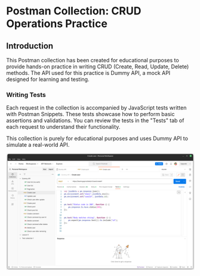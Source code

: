# Postman Collection: CRUD Operations Practice

## Introduction



This Postman collection has been created for educational purposes to provide hands-on practice in writing CRUD (Create, Read, Update, Delete) methods. The API used for this practice is Dummy API, a mock API designed for learning and testing.

### Writing Tests

Each request in the collection is accompanied by JavaScript tests written with Postman Snippets. These tests showcase how to perform basic assertions and validations. You can review the tests in the "Tests" tab of each request to understand their functionality.

This collection is purely for educational purposes and uses Dummy API to simulate a real-world API.


![img.png](img.png)